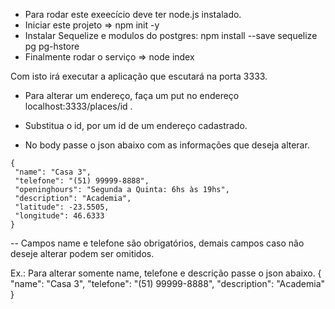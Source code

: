 - Para rodar este exeecício deve ter node.js instalado.
- Iniciar este projeto => npm init -y
- Instalar Sequelize e modulos do postgres: npm install --save sequelize pg pg-hstore
- Finalmente rodar o serviço => node index

Com isto irá executar a aplicação que escutará na porta 3333.

- Para alterar um endereço, faça um put no endereço localhost:3333/places/id .
- Substitua o id, por um id de um endereço cadastrado.

- No body passe o json abaixo com as informações que deseja alterar.
```
{
 "name": "Casa 3",
 "telefone": "(51) 99999-8888",
 "openinghours": "Segunda a Quinta: 6hs às 19hs",
 "description": "Academia",
 "latitude": -23.5505,
 "longitude": 46.6333
}
```
-- Campos name e telefone são obrigatórios, demais campos caso não deseje alterar podem ser omitidos.

Ex.: Para alterar somente name, telefone e descrição passe o json abaixo.
{
 "name": "Casa 3",
 "telefone": "(51) 99999-8888",
 "description": "Academia"
}